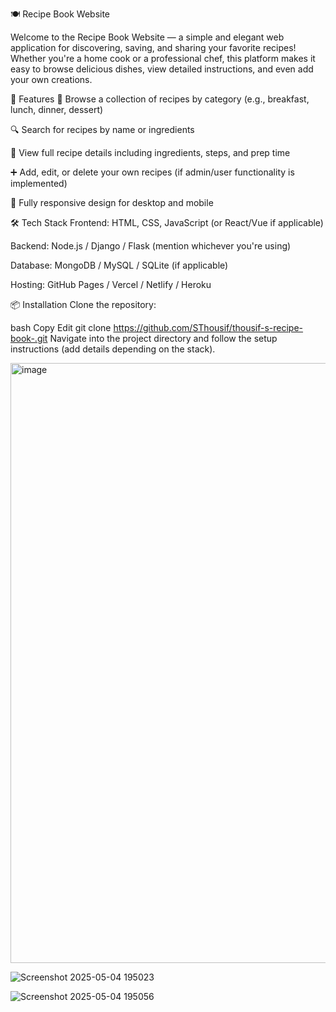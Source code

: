 🍽️ Recipe Book Website

Welcome to the Recipe Book Website — a simple and elegant web application for discovering, saving, and sharing your favorite recipes! Whether you're a home cook or a professional chef, this platform makes it easy to browse delicious dishes, view detailed instructions, and even add your own creations.

🌟 Features
🧾 Browse a collection of recipes by category (e.g., breakfast, lunch, dinner, dessert)

🔍 Search for recipes by name or ingredients

📝 View full recipe details including ingredients, steps, and prep time

➕ Add, edit, or delete your own recipes (if admin/user functionality is implemented)

📱 Fully responsive design for desktop and mobile

🛠️ Tech Stack
Frontend: HTML, CSS, JavaScript (or React/Vue if applicable)

Backend: Node.js / Django / Flask (mention whichever you're using)

Database: MongoDB / MySQL / SQLite (if applicable)

Hosting: GitHub Pages / Vercel / Netlify / Heroku

📦 Installation
Clone the repository:

bash
Copy
Edit
git clone https://github.com/SThousif/thousif-s-recipe-book-.git
Navigate into the project directory and follow the setup instructions (add details depending on the stack).

<img width="960" alt="image" src="https://github.com/user-attachments/assets/f9eed8d0-5ddc-4ebc-9725-44364d5ba4c4" />

![Screenshot 2025-05-04 195023](https://github.com/user-attachments/assets/356ad0c8-e730-4073-bb58-e4fb65905c54)

![Screenshot 2025-05-04 195056](https://github.com/user-attachments/assets/4343430a-6077-4771-96de-cddf4d9cedf5)








